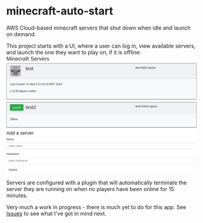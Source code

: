 # minecraft-auto-start
AWS Cloud-based minecraft servers that shut down when idle and launch on demand.

This project starts with a UI, where a user can log in, view available servers, and launch the one they want to play on, if it is offline:
![user-interface](resources/start-ui.png)

Servers are configured with a plugin that will automatically terminate the server they are running on when no players have been online for 15 minutes.

Very much a work in progress - there is much yet to do for this app. See [Issues](https://github.com/jusdino/minecraft-auto-start/issues) to see what I've got in mind next.

